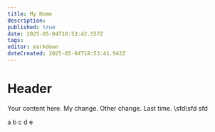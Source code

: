 ```yaml
---
title: My Home
description: 
published: true
date: 2025-05-04T18:53:42.557Z
tags: 
editor: markdown
dateCreated: 2025-05-04T18:53:41.942Z
---
```


# Header
Your content here. My change. Other change.
Last time.
\sfd\sfd
sfd

a
b
c
d
e
